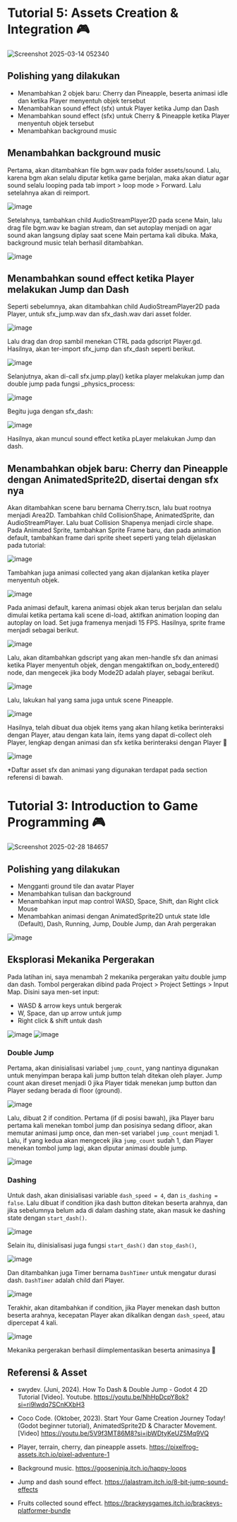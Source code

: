 # Tutorial 5: Assets Creation & Integration 🎮

![Screenshot 2025-03-14 052340](https://github.com/user-attachments/assets/ac0f51fb-e920-4a55-b422-35956114167e)

## Polishing yang dilakukan

- Menambahkan 2 objek baru: Cherry dan Pineapple, beserta animasi idle dan ketika Player menyentuh objek tersebut
- Menambahkan sound effect (sfx) untuk Player ketika Jump dan Dash
- Menambahkan sound effect (sfx) untuk Cherry & Pineapple ketika Player menyentuh objek tersebut
- Menambahkan background music

## Menambahkan background music

Pertama, akan ditambahkan file bgm.wav pada folder assets/sound. Lalu, karena bgm akan selalu diputar ketika game berjalan, maka akan diatur agar sound selalu looping pada tab import > loop mode > Forward. Lalu setelahnya akan di reimport.

![image](https://github.com/user-attachments/assets/87b978d5-fdb4-4e86-b1b4-77f0215d6dd2)

Setelahnya, tambahkan child AudioStreamPlayer2D pada scene Main, lalu drag file bgm.wav ke bagian stream, dan set autoplay menjadi on agar sound akan langsung diplay saat scene Main pertama kali dibuka. Maka, background music telah berhasil ditambahkan.

![image](https://github.com/user-attachments/assets/4ead5e68-26a6-4b69-a8eb-bab8e6e29f8d)

## Menambahkan sound effect ketika Player melakukan Jump dan Dash

Seperti sebelumnya, akan ditambahkan child AudioStreamPlayer2D pada Player, untuk sfx_jump.wav dan sfx_dash.wav dari asset folder.

![image](https://github.com/user-attachments/assets/c88203ca-a2d9-4087-83bb-bdfa63918a31)

Lalu drag dan drop sambil menekan CTRL pada gdscript Player.gd. Hasilnya, akan ter-import sfx_jump dan sfx_dash seperti berikut.

![image](https://github.com/user-attachments/assets/077d560a-505a-4b66-8796-9222ec7992b5)

Selanjutnya, akan di-call sfx.jump.play() ketika player melakukan jump dan double jump pada fungsi _physics_process:

![image](https://github.com/user-attachments/assets/93851e09-5bd0-4bfd-971f-a952de241487)

Begitu juga dengan sfx_dash:

![image](https://github.com/user-attachments/assets/41ada1e1-f2a0-44ce-9832-918a2bce897e)

Hasilnya, akan muncul sound effect ketika pLayer melakukan Jump dan dash.

## Menambahkan objek baru: Cherry dan Pineapple dengan AnimatedSprite2D, disertai dengan sfx nya

Akan ditambahkan scene baru bernama Cherry.tscn, lalu buat rootnya menjadi Area2D. Tambahkan child CollisionShape, AnimatedSprite, dan AudioStreamPlayer. Lalu buat Collision Shapenya menjadi circle shape. Pada Animated Sprite, tambahkan Sprite Frame baru, dan pada animation default, tambahkan frame dari sprite sheet seperti yang telah dijelaskan pada tutorial:

![image](https://github.com/user-attachments/assets/408c0944-bfa6-4c85-9954-4749cbe4d054)

Tambahkan juga animasi collected yang akan dijalankan ketika player menyentuh objek.

![image](https://github.com/user-attachments/assets/fa907984-15cb-4707-b4cc-e2acc4d2d4b5)

Pada animasi default, karena animasi objek akan terus berjalan dan selalu dimulai ketika pertama kali scene di-load, aktifkan animation looping dan autoplay on load. Set juga framenya menjadi 15 FPS. Hasilnya, sprite frame menjadi sebagai berikut. 

![image](https://github.com/user-attachments/assets/003a55dc-217e-44e7-afd9-2f91fc3ff48d)

Lalu, akan ditambahkan gdscript yang akan men-handle sfx dan animasi ketika Player menyentuh objek, dengan mengaktifkan on_body_entered() node, dan mengecek jika body Mode2D adalah player, sebagai berikut. 

![image](https://github.com/user-attachments/assets/7ed32b9b-b08d-465c-8cbe-9fce38216d99)

Lalu, lakukan hal yang sama juga untuk scene Pineapple.

![image](https://github.com/user-attachments/assets/c2fc01ce-6dcd-4de3-9038-1ec170dcc9d5)

Hasilnya, telah dibuat dua objek items yang akan hilang ketika berinteraksi dengan Player, atau dengan kata lain, items yang dapat di-collect oleh Player, lengkap dengan animasi dan sfx ketika berinteraksi dengan Player 🎉

![image](https://github.com/user-attachments/assets/647102bf-8b81-4130-8355-5e8a94485080)

*Daftar asset sfx dan animasi yang digunakan terdapat pada section referensi di bawah.

# Tutorial 3: Introduction to Game Programming 🎮

![Screenshot 2025-02-28 184657](https://github.com/user-attachments/assets/e34e8029-3db4-4a81-9d28-96a1c5ebf04e)

## Polishing yang dilakukan

- Mengganti ground tile dan avatar Player
- Menambahkan tulisan dan background
- Menambahkan input map control WASD, Space, Shift, dan Right click Mouse
- Menambahkan animasi dengan AnimatedSprite2D untuk state Idle (Default), Dash, Running, Jump, Double Jump, dan Arah pergerakan

![image](https://github.com/user-attachments/assets/ee82932e-910c-4a8a-91dd-62d9015dbdfb)

## Eksplorasi Mekanika Pergerakan

Pada latihan ini, saya menambah 2 mekanika pergerakan yaitu double jump dan dash. Tombol pergerakan dibind pada Project > Project Settings > Input Map. Disini saya men-set input:
- WASD & arrow keys untuk bergerak
- W, Space, dan up arrow untuk jump
- Right click & shift untuk dash

![image](https://github.com/user-attachments/assets/4c5b25b5-273a-4a5c-82a6-6d06b50c5c96)
![image](https://github.com/user-attachments/assets/fe940882-db6d-46ec-b22f-c7307552daa7)


### Double Jump

Pertama, akan dinisialisasi variabel `jump_count`, yang nantinya digunakan untuk menyimpan berapa kali jump button telah ditekan oleh player. Jump count akan direset menjadi 0 jika Player tidak menekan jump button dan Player sedang berada di floor (ground).

![image](https://github.com/user-attachments/assets/fb722f7b-bcf6-49b2-bb49-a4e4a9a9d5c4)

Lalu, dibuat 2 if condition. Pertama (if di posisi bawah), jika Player baru pertama kali menekan tombol jump dan posisinya sedang difloor, akan memutar animasi jump once, dan men-set variabel `jump_count` menjadi 1. Lalu, if yang kedua akan mengecek jika `jump_count` sudah 1, dan Player menekan tombol jump lagi, akan diputar animasi double jump.

![image](https://github.com/user-attachments/assets/5a0933d5-54fa-44fe-a2f2-b5b1f2638944)


### Dashing

Untuk dash, akan dinisialisasi variable `dash_speed = 4`, dan `is_dashing = false`. Lalu dibuat if condition jika dash button ditekan beserta arahnya, dan jika sebelumnya belum ada di dalam dashing state, akan masuk ke dashing state dengan `start_dash()`.

![image](https://github.com/user-attachments/assets/c510afab-5e45-4531-8924-ff4d4ed4d6fb)

Selain itu, diinisialisasi juga fungsi `start_dash()` dan `stop_dash()`,

![image](https://github.com/user-attachments/assets/428030f1-671b-4416-a9ee-171fa833bcfa)

Dan ditambahkan juga Timer bernama `DashTimer` untuk mengatur durasi dash. `DashTimer` adalah child dari Player.

![image](https://github.com/user-attachments/assets/5ab3eb22-2765-441f-a977-dfe9bfb27eb9)

Terakhir, akan ditambahkan if condition, jika Player menekan dash button beserta arahnya, kecepatan Player akan dikalikan dengan `dash_speed`, atau dipercepat 4 kali.

![image](https://github.com/user-attachments/assets/5fc812b7-f82b-46f1-9df1-22ea09f85ae3)

Mekanika pergerakan berhasil diimplementasikan beserta animasinya 🎉

## Referensi & Asset

- swydev. (Juni, 2024). How To Dash & Double Jump - Godot 4 2D Tutorial [Video]. Youtube. https://youtu.be/NhHpDcpY8ok?si=ri9lwdq7SCnKXbH3
- Coco Code. (Oktober, 2023). Start Your Game Creation Journey Today! (Godot beginner tutorial), AnimatedSprite2D & Character Movement. [Video] https://youtu.be/5V9f3MT86M8?si=ibWDtyKeUZ5Mq9VQ

- Player, terrain, cherry, dan pineapple assets. https://pixelfrog-assets.itch.io/pixel-adventure-1
- Background music. https://gooseninja.itch.io/happy-loops
- Jump and dash sound effect. https://jalastram.itch.io/8-bit-jump-sound-effects
- Fruits collected sound effect. https://brackeysgames.itch.io/brackeys-platformer-bundle
